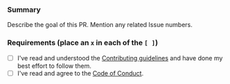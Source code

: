 ### Summary

Describe the goal of this PR. Mention any related Issue numbers.

### Requirements (place an `x` in each of the `[ ]`)
* [ ] I've read and understood the [Contributing guidelines](https://github.com/Juanpe/SkeletonView/blob/develop/CONTRIBUTING.md) and have done my best effort to follow them.
* [ ] I've read and agree to the [Code of Conduct](https://github.com/Juanpe/SkeletonView/blob/develop/CODE_OF_CONDUCT.md).
